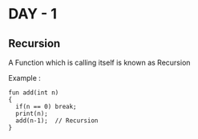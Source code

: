 # DAY - 1
## Recursion
A Function which is calling itself is known as Recursion  
  
Example : 

```
fun add(int n)
{
  if(n == 0) break;
  print(n);
  add(n-1);  // Recursion
}
```



